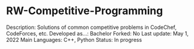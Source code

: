 # RW-Competitive-Programming

Description: Solutions of common competitive problems in CodeChef, CodeForces, etc.
Developed as...: Bachelor
Forked: No
Last update: May 1, 2022
Main Languages: C++, Python
Status: In progress
